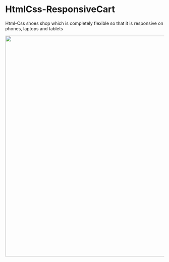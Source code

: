 # HtmlCss-ResponsiveCart
Html-Css shoes shop which is completely flexible so that it is responsive on phones, laptops and tablets

<img src="https://user-images.githubusercontent.com/74370512/178146973-13423b75-f0f1-4bd7-abe7-da1c532905fd.jpg" data-canonical-src="[https://gyazo.com/eb5c5741b6a9a16c692170a41a49c858.png](https://user-images.githubusercontent.com/74370512/178146973-13423b75-f0f1-4bd7-abe7-da1c532905fd.jpg)" width="830" height="700" />
